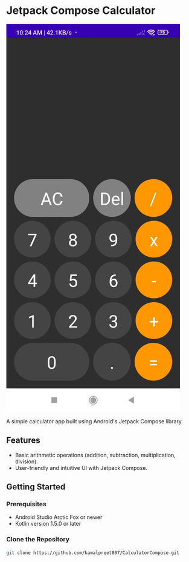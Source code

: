 # Jetpack Compose Calculator

![App Screenshot](screenshots/screenshot.jpeg)

A simple calculator app built using Android's Jetpack Compose library.

## Features

- Basic arithmetic operations (addition, subtraction, multiplication, division).
- User-friendly and intuitive UI with Jetpack Compose.

## Getting Started

### Prerequisites

- Android Studio Arctic Fox or newer
- Kotlin version 1.5.0 or later

### Clone the Repository

```bash
git clone https://github.com/kamalpreet807/CalculatorCompose.git
